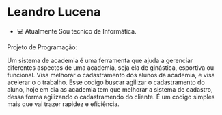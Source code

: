 <h1 align="left" id="macropower-title">Leandro Lucena</h1>

- :computer: Atualmente Sou tecnico de Informática.
  
Projeto de Programação:

Um sistema de academia é uma ferramenta que ajuda a gerenciar diferentes aspectos de uma academia, seja ela de ginástica, esportiva ou funcional. Visa melhorar o cadastramento dos alunos da academia, e visa acelerar o o trabalho. Esse codigo buscar agilizar o cadastramento do aluno, hoje em dia as academia tem que melhorar a sistema de cadastro, dessa forma agilizando o cadastramendo do cliente. É um codigo simples mais que vai trazer rapidez e eficiência.





  
  
	

